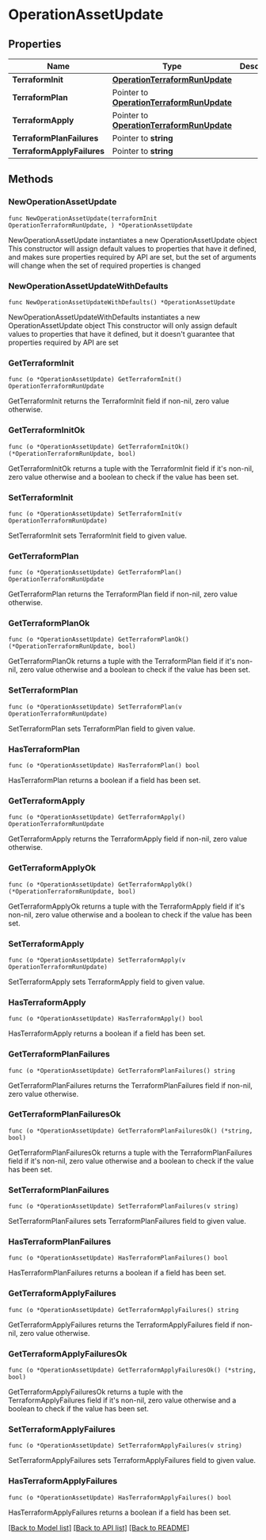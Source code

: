 # OperationAssetUpdate

## Properties

Name | Type | Description | Notes
------------ | ------------- | ------------- | -------------
**TerraformInit** | [**OperationTerraformRunUpdate**](OperationTerraformRunUpdate.md) |  | 
**TerraformPlan** | Pointer to [**OperationTerraformRunUpdate**](OperationTerraformRunUpdate.md) |  | [optional] 
**TerraformApply** | Pointer to [**OperationTerraformRunUpdate**](OperationTerraformRunUpdate.md) |  | [optional] 
**TerraformPlanFailures** | Pointer to **string** |  | [optional] 
**TerraformApplyFailures** | Pointer to **string** |  | [optional] 

## Methods

### NewOperationAssetUpdate

`func NewOperationAssetUpdate(terraformInit OperationTerraformRunUpdate, ) *OperationAssetUpdate`

NewOperationAssetUpdate instantiates a new OperationAssetUpdate object
This constructor will assign default values to properties that have it defined,
and makes sure properties required by API are set, but the set of arguments
will change when the set of required properties is changed

### NewOperationAssetUpdateWithDefaults

`func NewOperationAssetUpdateWithDefaults() *OperationAssetUpdate`

NewOperationAssetUpdateWithDefaults instantiates a new OperationAssetUpdate object
This constructor will only assign default values to properties that have it defined,
but it doesn't guarantee that properties required by API are set

### GetTerraformInit

`func (o *OperationAssetUpdate) GetTerraformInit() OperationTerraformRunUpdate`

GetTerraformInit returns the TerraformInit field if non-nil, zero value otherwise.

### GetTerraformInitOk

`func (o *OperationAssetUpdate) GetTerraformInitOk() (*OperationTerraformRunUpdate, bool)`

GetTerraformInitOk returns a tuple with the TerraformInit field if it's non-nil, zero value otherwise
and a boolean to check if the value has been set.

### SetTerraformInit

`func (o *OperationAssetUpdate) SetTerraformInit(v OperationTerraformRunUpdate)`

SetTerraformInit sets TerraformInit field to given value.


### GetTerraformPlan

`func (o *OperationAssetUpdate) GetTerraformPlan() OperationTerraformRunUpdate`

GetTerraformPlan returns the TerraformPlan field if non-nil, zero value otherwise.

### GetTerraformPlanOk

`func (o *OperationAssetUpdate) GetTerraformPlanOk() (*OperationTerraformRunUpdate, bool)`

GetTerraformPlanOk returns a tuple with the TerraformPlan field if it's non-nil, zero value otherwise
and a boolean to check if the value has been set.

### SetTerraformPlan

`func (o *OperationAssetUpdate) SetTerraformPlan(v OperationTerraformRunUpdate)`

SetTerraformPlan sets TerraformPlan field to given value.

### HasTerraformPlan

`func (o *OperationAssetUpdate) HasTerraformPlan() bool`

HasTerraformPlan returns a boolean if a field has been set.

### GetTerraformApply

`func (o *OperationAssetUpdate) GetTerraformApply() OperationTerraformRunUpdate`

GetTerraformApply returns the TerraformApply field if non-nil, zero value otherwise.

### GetTerraformApplyOk

`func (o *OperationAssetUpdate) GetTerraformApplyOk() (*OperationTerraformRunUpdate, bool)`

GetTerraformApplyOk returns a tuple with the TerraformApply field if it's non-nil, zero value otherwise
and a boolean to check if the value has been set.

### SetTerraformApply

`func (o *OperationAssetUpdate) SetTerraformApply(v OperationTerraformRunUpdate)`

SetTerraformApply sets TerraformApply field to given value.

### HasTerraformApply

`func (o *OperationAssetUpdate) HasTerraformApply() bool`

HasTerraformApply returns a boolean if a field has been set.

### GetTerraformPlanFailures

`func (o *OperationAssetUpdate) GetTerraformPlanFailures() string`

GetTerraformPlanFailures returns the TerraformPlanFailures field if non-nil, zero value otherwise.

### GetTerraformPlanFailuresOk

`func (o *OperationAssetUpdate) GetTerraformPlanFailuresOk() (*string, bool)`

GetTerraformPlanFailuresOk returns a tuple with the TerraformPlanFailures field if it's non-nil, zero value otherwise
and a boolean to check if the value has been set.

### SetTerraformPlanFailures

`func (o *OperationAssetUpdate) SetTerraformPlanFailures(v string)`

SetTerraformPlanFailures sets TerraformPlanFailures field to given value.

### HasTerraformPlanFailures

`func (o *OperationAssetUpdate) HasTerraformPlanFailures() bool`

HasTerraformPlanFailures returns a boolean if a field has been set.

### GetTerraformApplyFailures

`func (o *OperationAssetUpdate) GetTerraformApplyFailures() string`

GetTerraformApplyFailures returns the TerraformApplyFailures field if non-nil, zero value otherwise.

### GetTerraformApplyFailuresOk

`func (o *OperationAssetUpdate) GetTerraformApplyFailuresOk() (*string, bool)`

GetTerraformApplyFailuresOk returns a tuple with the TerraformApplyFailures field if it's non-nil, zero value otherwise
and a boolean to check if the value has been set.

### SetTerraformApplyFailures

`func (o *OperationAssetUpdate) SetTerraformApplyFailures(v string)`

SetTerraformApplyFailures sets TerraformApplyFailures field to given value.

### HasTerraformApplyFailures

`func (o *OperationAssetUpdate) HasTerraformApplyFailures() bool`

HasTerraformApplyFailures returns a boolean if a field has been set.


[[Back to Model list]](../README.md#documentation-for-models) [[Back to API list]](../README.md#documentation-for-api-endpoints) [[Back to README]](../README.md)


